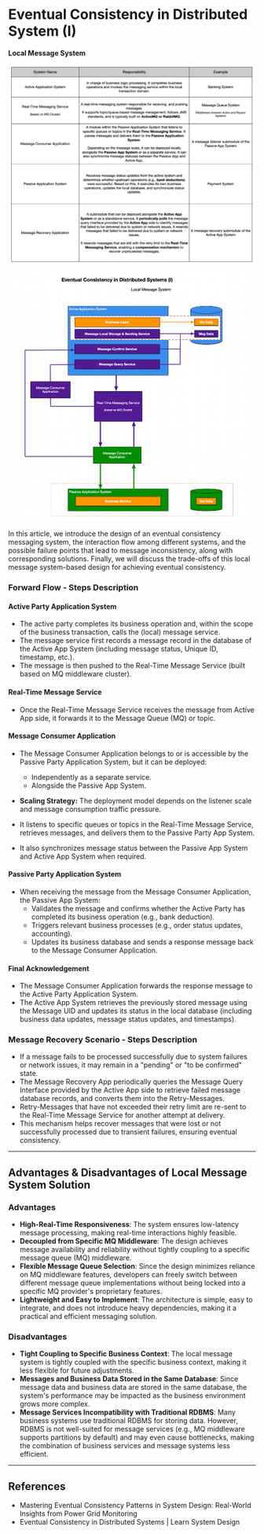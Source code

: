 # Eventual Consistency in Distributed System (I)
__Local Message System__

![](./08-eventual-pic-1.png)
![](./08-eventual-pic-2.png)

In this article, we introduce the design of an eventual consistency messaging system, the interaction flow among different systems, and the possible failure points that lead to message inconsistency, along with corresponding solutions. Finally, we will discuss the trade-offs of this local message system-based design for achieving eventual consistency.

### Forward Flow - Steps Description

#### Active Party Application System
- The active party completes its business operation and, within the scope of the business transaction, calls the (local) message service.
- The message service first records a message record in the database of the Active App System (including message status, Unique ID, timestamp, etc.).
- The message is then pushed to the Real-Time Message Service (built based on MQ middleware cluster).

#### Real-Time Message Service
- Once the Real-Time Message Service receives the message from Active App side, it forwards it to the Message Queue (MQ) or topic.

#### Message Consumer Application
- The Message Consumer Application belongs to or is accessible by the Passive Party Application System, but it can be deployed:
  - Independently as a separate service.
  - Alongside the Passive App System.
- **Scaling Strategy:** The deployment model depends on the listener scale and message consumption traffic pressure.

- It listens to specific queues or topics in the Real-Time Message Service, retrieves messages, and delivers them to the Passive Party App System.
- It also synchronizes message status between the Passive App System and Active App System when required.

#### Passive Party Application System
- When receiving the message from the Message Consumer Application, the Passive App System:
  - Validates the message and confirms whether the Active Party has completed its business operation (e.g., bank deduction).
  - Triggers relevant business processes (e.g., order status updates, accounting).
  - Updates its business database and sends a response message back to the Message Consumer Application.

#### Final Acknowledgement
- The Message Consumer Application forwards the response message to the Active Party Application System.
- The Active App System retrieves the previously stored message using the Message UID and updates its status in the local database (including business data updates, message status updates, and timestamps).

### Message Recovery Scenario - Steps Description
- If a message fails to be processed successfully due to system failures or network issues, it may remain in a "pending" or "to be confirmed" state.
- The Message Recovery App periodically queries the Message Query Interface provided by the Active App side to retrieve failed message database records, and converts them into the Retry-Messages.
- Retry-Messages that have not exceeded their retry limit are re-sent to the Real-Time Message Service for another attempt at delivery.
- This mechanism helps recover messages that were lost or not successfully processed due to transient failures, ensuring eventual consistency.

---

## Advantages & Disadvantages of Local Message System Solution

### Advantages

- **High-Real-Time Responsiveness**: The system ensures low-latency message processing, making real-time interactions highly feasible.
- **Decoupled from Specific MQ Middleware**: The design achieves message availability and reliability without tightly coupling to a specific message queue (MQ) middleware.
- **Flexible Message Queue Selection**: Since the design minimizes reliance on MQ middleware features, developers can freely switch between different message queue implementations without being locked into a specific MQ provider's proprietary features.
- **Lightweight and Easy to Implement**: The architecture is simple, easy to integrate, and does not introduce heavy dependencies, making it a practical and efficient messaging solution.

### Disadvantages

- **Tight Coupling to Specific Business Context**: The local message system is tightly coupled with the specific business context, making it less flexible for future adjustments.
- **Messages and Business Data Stored in the Same Database**: Since message data and business data are stored in the same database, the system's performance may be impacted as the business environment grows more complex.
- **Message Services Incompatibility with Traditional RDBMS**: Many business systems use traditional RDBMS for storing data. However, RDBMS is not well-suited for message services (e.g., MQ middleware supports partitions by default) and may even cause bottlenecks, making the combination of business services and message systems less efficient.

---

## References

- Mastering Eventual Consistency Patterns in System Design: Real-World Insights from Power Grid Monitoring
- Eventual Consistency in Distributed Systems | Learn System Design
